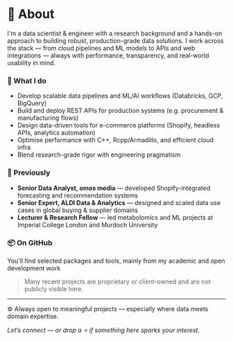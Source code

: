 # 👋 About

I'm a data scientist & engineer with a research background and a hands-on approach to building robust, production-grade data solutions. I work across the stack — from cloud pipelines and ML models to APIs and web integrations — always with performance, transparency, and real-world usability in mind.

### 🚀 What I do
- Develop scalable data pipelines and ML/AI workflows (Databricks, GCP, BigQuery)
- Build and deploy REST APIs for production systems (e.g. procurement & manufacturing flows)
- Design data-driven tools for e-commerce platforms (Shopify, headless APIs, analytics automation)
- Optimise performance with C++, Rcpp/Armadillo, and efficient cloud infra
- Blend research-grade rigor with engineering pragmatism

### 🧠 Previously
- **Senior Data Analyst, omos media** — developed Shopify-integrated forecasting and recommendation systems  
- **Senior Expert, ALDI Data & Analytics** — designed and scaled data use cases in global buying & supplier domains  
- **Lecturer & Research Fellow** — led metabolomics and ML projects at Imperial College London and Murdoch University

### 📦 On GitHub
You'll find selected packages and tools, mainly from my academic and open development work

> Many recent projects are proprietary or client-owned and are not publicly visible here.

---

⚙️ Always open to meaningful projects — especially where data meets domain expertise.

*Let’s connect — or drop a ⭐ if something here sparks your interest.*
